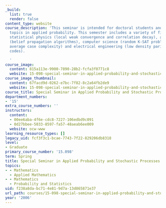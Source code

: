 ```yaml
---
_build:
  list: true
  render: false
content_type: website
course_description: 'This seminar is intended for doctoral students and discusses
  topics in applied probability. This semester includes a variety of fields, namely
  statistical physics (local weak convergence and correlation decay), artificial intelligence
  (belief propagation algorithms), computer science (random K-SAT problem, coloring,
  average case complexity) and electrical engineering (low density parity check (LDPC)
  codes).

  '
course_image:
  content: 815a113e-9900-7890-28b2-fcfa3f0771c8
  website: 15-098-special-seminar-in-applied-probability-and-stochastic-processes-spring-2006
course_image_thumbnail:
  content: 67facd9d-0262-e7bc-7f82-8c2a64fb2de9
  website: 15-098-special-seminar-in-applied-probability-and-stochastic-processes-spring-2006
course_title: Special Seminar in Applied Probability and Stochastic Processes
department_numbers:
- '15'
extra_course_numbers: ''
instructors:
  content:
  - 00ee6aba-4f6e-cdc8-7227-106edbd9c091
  - 0d27bbee-5033-8597-fa57-48aeab6ee009
  website: ocw-www
learning_resource_types: []
legacy_uid: fcf3f3c1-bcae-7743-7f22-829206db8318
level:
- Graduate
primary_course_number: '15.098'
term: Spring
title: Special Seminar in Applied Probability and Stochastic Processes
topics:
- - Mathematics
  - Applied Mathematics
- - Mathematics
  - Probability and Statistics
uid: f238a8da-bc71-4e81-9d7a-13d865871e37
url_path: courses/15-098-special-seminar-in-applied-probability-and-stochastic-processes-spring-2006
year: '2006'
---
```

